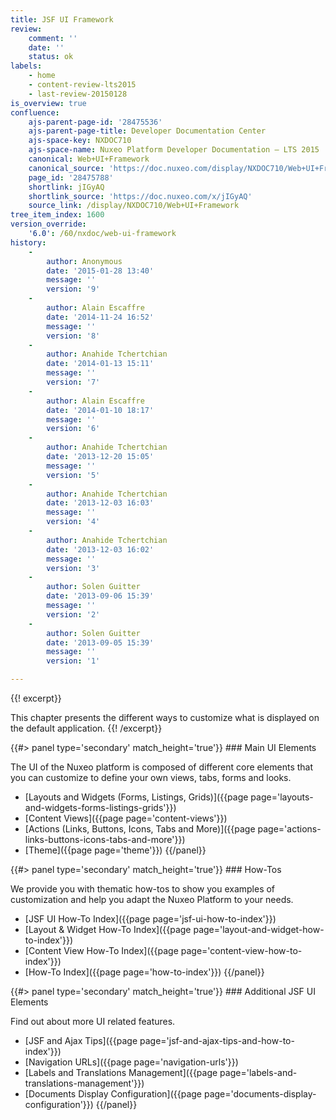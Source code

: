 ```yaml
---
title: JSF UI Framework
review:
    comment: ''
    date: ''
    status: ok
labels:
    - home
    - content-review-lts2015
    - last-review-20150128
is_overview: true
confluence:
    ajs-parent-page-id: '28475536'
    ajs-parent-page-title: Developer Documentation Center
    ajs-space-key: NXDOC710
    ajs-space-name: Nuxeo Platform Developer Documentation — LTS 2015
    canonical: Web+UI+Framework
    canonical_source: 'https://doc.nuxeo.com/display/NXDOC710/Web+UI+Framework'
    page_id: '28475788'
    shortlink: jIGyAQ
    shortlink_source: 'https://doc.nuxeo.com/x/jIGyAQ'
    source_link: /display/NXDOC710/Web+UI+Framework
tree_item_index: 1600
version_override:
    '6.0': /60/nxdoc/web-ui-framework
history:
    -
        author: Anonymous
        date: '2015-01-28 13:40'
        message: ''
        version: '9'
    -
        author: Alain Escaffre
        date: '2014-11-24 16:52'
        message: ''
        version: '8'
    -
        author: Anahide Tchertchian
        date: '2014-01-13 15:11'
        message: ''
        version: '7'
    -
        author: Alain Escaffre
        date: '2014-01-10 18:17'
        message: ''
        version: '6'
    -
        author: Anahide Tchertchian
        date: '2013-12-20 15:05'
        message: ''
        version: '5'
    -
        author: Anahide Tchertchian
        date: '2013-12-03 16:03'
        message: ''
        version: '4'
    -
        author: Anahide Tchertchian
        date: '2013-12-03 16:02'
        message: ''
        version: '3'
    -
        author: Solen Guitter
        date: '2013-09-06 15:39'
        message: ''
        version: '2'
    -
        author: Solen Guitter
        date: '2013-09-05 15:39'
        message: ''
        version: '1'

---
```

{{! excerpt}}

This chapter presents the different ways to customize what is displayed on the default application.
{{! /excerpt}}

<div class="row" data-equalizer data-equalize-on="medium">
<div class="column medium-6">
{{#> panel type='secondary' match_height='true'}}
### Main UI Elements

The UI of the Nuxeo platform is composed of different core elements that you can customize to define your own views, tabs, forms and looks.

- [Layouts and Widgets (Forms, Listings, Grids)]({{page page='layouts-and-widgets-forms-listings-grids'}})
- [Content Views]({{page page='content-views'}})
- [Actions (Links, Buttons, Icons, Tabs and More)]({{page page='actions-links-buttons-icons-tabs-and-more'}})
- [Theme]({{page page='theme'}})
{{/panel}}
</div>

<div class="column medium-6">
{{#> panel type='secondary' match_height='true'}}
### How-Tos

We provide you with thematic how-tos to show you examples of customization and help you adapt the Nuxeo Platform to your needs.

- [JSF UI How-To Index]({{page page='jsf-ui-how-to-index'}})
- [Layout & Widget How-To Index]({{page page='layout-and-widget-how-to-index'}})
- [Content View How-To Index]({{page page='content-view-how-to-index'}})
- [How-To Index]({{page page='how-to-index'}})
{{/panel}}
</div>
</div>

<div class="row" data-equalizer data-equalize-on="medium">
<div class="column medium-6">
{{#> panel type='secondary' match_height='true'}}
### Additional JSF UI Elements

Find out about more UI related features.

- [JSF and Ajax Tips]({{page page='jsf-and-ajax-tips-and-how-to-index'}})
- [Navigation URLs]({{page page='navigation-urls'}})
- [Labels and Translations Management]({{page page='labels-and-translations-management'}})
- [Documents Display Configuration]({{page page='documents-display-configuration'}})
{{/panel}}
</div>
<div class="column medium-6">
</div>
</div>

